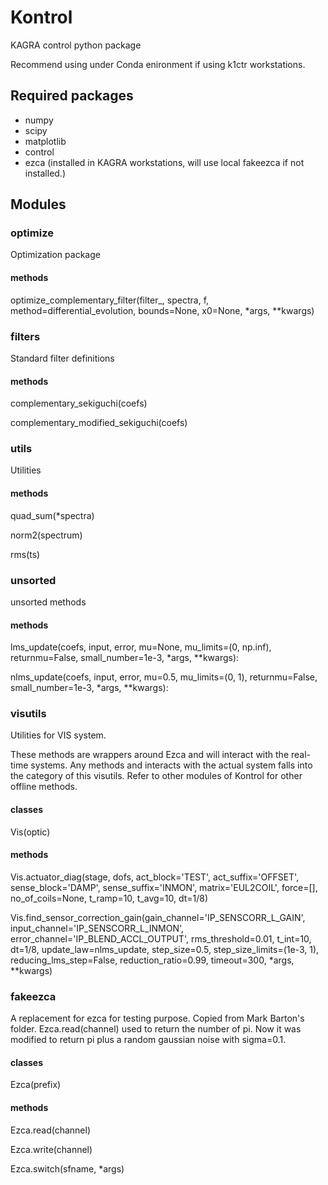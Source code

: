 # Kontrol
KAGRA control python package

Recommend using under Conda enironment if using k1ctr workstations.

## Required packages
* numpy
* scipy
* matplotlib
* control
* ezca (installed in KAGRA workstations, will use local fakeezca if not installed.)

## Modules
### optimize
Optimization package
#### methods
optimize_complementary_filter(filter_, spectra, f, method=differential_evolution, bounds=None, x0=None, \*args, \*\*kwargs)

### filters
Standard filter definitions
#### methods
complementary_sekiguchi(coefs)

complementary_modified_sekiguchi(coefs)

### utils
Utilities
#### methods
quad_sum(\*spectra)

norm2(spectrum)

rms(ts)

### unsorted
unsorted methods
#### methods
lms_update(coefs, input, error, mu=None, mu_limits=(0, np.inf), returnmu=False,
        small_number=1e-3, \*args, \*\*kwargs):

nlms_update(coefs, input, error, mu=0.5, mu_limits=(0, 1), returnmu=False,
        small_number=1e-3, \*args, \*\*kwargs):

### visutils
Utilities for VIS system.

These methods are wrappers around Ezca
and will interact with the real-time systems. Any methods and interacts with the
actual system falls into the category of this visutils. Refer to other modules
of Kontrol for other offline methods.
#### classes
Vis(optic)
#### methods
Vis.actuator_diag(stage, dofs, act_block='TEST', act_suffix='OFFSET',
                      sense_block='DAMP', sense_suffix='INMON',
                      matrix='EUL2COIL', force=[], no_of_coils=None, t_ramp=10,
                      t_avg=10, dt=1/8)

Vis.find_sensor_correction_gain(gain_channel='IP_SENSCORR_L_GAIN',
            input_channel='IP_SENSCORR_L_INMON',
            error_channel='IP_BLEND_ACCL_OUTPUT',
            rms_threshold=0.01, t_int=10, dt=1/8, update_law=nlms_update,
            step_size=0.5, step_size_limits=(1e-3, 1), reducing_lms_step=False,
            reduction_ratio=0.99, timeout=300, \*args, \*\*kwargs)

### fakeezca
A replacement for ezca for testing purpose. Copied from Mark Barton's folder.
Ezca.read(channel) used to return the number of pi. Now it was modified to
return pi plus a random gaussian noise with sigma=0.1.
#### classes
Ezca(prefix)
#### methods
Ezca.read(channel)

Ezca.write(channel)

Ezca.switch(sfname, *args)
